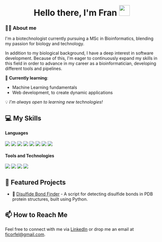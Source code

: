 <h1 align="center">Hello there, I'm Fran <img src="https://media.giphy.com/media/hvRJCLFzcasrR4ia7z/giphy.gif" width="35"></h1>


### 👨‍🔬 About me

I'm a biotechnologist currently pursuing a MSc in Bioinformatics, blending my passion for biology and technology. 

In addition to my biological background, I have a deep interest in software development. Because of this, I'm eager to continuously expand my skills in this field in order to advance in my career as a bioinformatician, developing different tools and pipelines. 

🌱 **Currently learning**: 
  - Machine Learning fundamentals
  - Web development, to create dynamic applications

💡 *I'm always open to learning new technologies!*


## 💻 My Skills

#### Languages

<span>
  <img src="https://img.shields.io/badge/python-3670A0?style=for-the-badge&logo=python&logoColor=ffdd54">
  <img src="https://img.shields.io/badge/r-%23276DC3.svg?style=for-the-badge&logo=r&logoColor=white">
  <img src="https://img.shields.io/badge/bash_script-%23121011.svg?style=for-the-badge&logo=gnu-bash&logoColor=white">
  <img src="https://img.shields.io/badge/c-%2300599C.svg?style=for-the-badge&logo=c&logoColor=white">
  <img src="https://img.shields.io/badge/HTML5-E34F26?style=for-the-badge&logo=html5&logoColor=white">
  <img src="https://img.shields.io/badge/CSS3-1572B6?style=for-the-badge&logo=css3&logoColor=white">
  <img src="https://img.shields.io/badge/JavaScript-F7DF1E?style=for-the-badge&logo=javascript&logoColor=black">
  <img src="https://img.shields.io/badge/markdown-%23000000.svg?style=for-the-badge&logo=markdown&logoColor=white">
</span>


#### Tools and Technologies 

<span>
  <img src="https://img.shields.io/badge/Git-F05032?style=for-the-badge&logo=git&logoColor=white">
  <img src="https://img.shields.io/badge/mysql-4479A1.svg?style=for-the-badge&logo=mysql&logoColor=white">
  <img src="https://img.shields.io/badge/Linux-FCC624?style=for-the-badge&logo=linux&logoColor=black">
  <img src="https://img.shields.io/badge/latex-%23008080.svg?style=for-the-badge&logo=latex&logoColor=white">
</span>
  
  
## 📁 Featured Projects

- 🔗 [Disulfide Bond Finder](https://github.com/fjcorfel/disulfide-bond-finder) - A script for detecting disulfide bonds in PDB protein structures, built using Python.


## 📫 How to Reach Me

Feel free to connect with me via [LinkedIn](https://www.linkedin.com/in/fjcorfel/) or drop me an email at [fjcorfel@gmail.com](mailto:fjcorfel@gmail.com).
